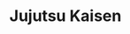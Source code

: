 ---
layout: lecteur.njk
tags : jjk

title : Jujutsu Kaisen 
episode : 24
saison : 1
iframe : https://dood.so/e/rvrj30ux96sr

cc :  VostFr
---